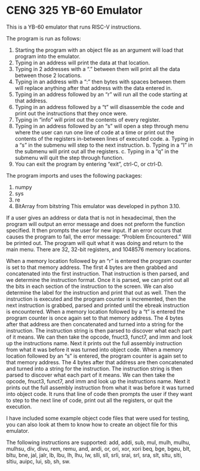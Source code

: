 # CENG 325 YB-60 Emulator

This is a YB-60 emulator that runs RISC-V instructions.

The program is run as follows:
  1.	Starting the program with an object file as an argument will load that program into the emulator.
  2.	Typing in an address will print the data at that location.
  3.	Typing in 2 addresses with a “.” between them will print all the data between those 2 locations.
  4.	Typing in an address with a “:” then bytes with spaces between them will replace anything after that address with the data entered in.
  5.	Typing in an address followed by an “r” will run all the code starting at that address.
  6.	Typing in an address followed by a “t” will disassemble the code and print out the instructions that they once were.
  7.	Typing in “info” will print out the contents of every register.
  8.	Typing in an address followed by an “s” will open a step through menu where the user can run one line of code at a time or print out the contents of the registers in-between lines of executed code.
    a.	Typing in a “s” in the submenu will step to the next instruction.
    b.	Typing in a “I” in the submenu will print out all the registers.
    c.	Typing in a “q” in the submenu will quit the step through function.
9.	You can exit the program by entering “exit”, ctrl-C, or ctrl-D.

The program imports and uses the following packages:
  1.	numpy
  2.	sys
  3.	re
  4.	BitArray from bitstring
This emulator was developed in python 3.10.

If a user gives an address or data that is not in hexadecimal, then the program will output an error message and does not preform the function specified. It then prompts the user for new input.
If an error occurs that causes the program to fail, the error message: “Problem Encountered.” Will be printed out. The program will quit what it was doing and return to the main menu.
There are 32, 32-bit registers, and 1048576 memory locations.

When a memory location followed by an “r” is entered the program counter is set to that memory address. The first 4 bytes are then grabbed and concatenated into the first instruction. That instruction is then parsed, and we determine the instruction format. Once it is parsed, we can print out all the bits in each section of the instruction to the screen. We can also determine the label for the instruction and print that out as well. Then the instruction is executed and the program counter is incremented, then the next instruction is grabbed, parsed and printed until the ebreak instruction is encountered.
When a memory location followed by a “t” is entered the program counter is once again set to that memory address. The 4 bytes after that address are then concatenated and turned into a string for the instruction. The instruction string is then parsed to discover what each part of it means. We can then take the opcode, fnuct3, funct7, and imm and look up the instructions name. Next it prints out the full assembly instruction from what it was before it was turned into object code.
When a memory location followed by an “s” is entered, the program counter is again set to that memory address. The 4 bytes after that address are then concatenated and turned into a string for the instruction. The instruction string is then parsed to discover what each part of it means. We can then take the opcode, fnuct3, funct7, and imm and look up the instructions name. Next it prints out the full assembly instruction from what it was before it was turned into object code. It runs that line of code then prompts the user if they want to step to the next line of code, print out all the registers, or quit the execution.

I have included some example object code files that were used for testing, you can also look at them to know how to create an object file for this emulator.

The following instructions are supported:
add, addi, sub, mul, mulh, mulhu, mulhsu, div, divu, rem, remu, and, andi, or, ori, xor, xori beq, bge, bgeu, blt, bltu, bne, jal, jalr, lb, lbu, lh, lhu, lw, slli, sll, srli, srai, srl, sra, slt, sltu, slti, sltiu, auipc, lui, sb, sh, sw.
